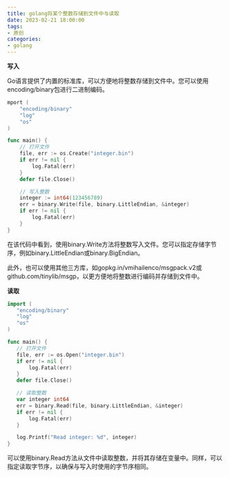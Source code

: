 ```yaml
---
title: golang将某个整数存储到文件中与读取
date: 2023-02-21 18:00:00
tags:
- 原创
categories:
- golang
---
```



**写入**

Go语言提供了内置的标准库，可以方便地将整数存储到文件中。您可以使用encoding/binary包进行二进制编码。

```go
mport (
	"encoding/binary"
	"log"
	"os"
)

func main() {
	// 打开文件
	file, err := os.Create("integer.bin")
	if err != nil {
		log.Fatal(err)
	}
	defer file.Close()

	// 写入整数
	integer := int64(123456789)
	err = binary.Write(file, binary.LittleEndian, &integer)
	if err != nil {
		log.Fatal(err)
	}
}
```

在该代码中看到，使用binary.Write方法将整数写入文件。您可以指定存储字节序，例如binary.LittleEndian或binary.BigEndian。

此外，也可以使用其他三方库，如gopkg.in/vmihailenco/msgpack.v2或github.com/tinylib/msgp，以更方便地将整数进行编码并存储到文件中。

**读取**

 ```go
import (
	"encoding/binary"
	"log"
	"os"
)

func main() {
	// 打开文件
	file, err := os.Open("integer.bin")
	if err != nil {
		log.Fatal(err)
	}
	defer file.Close()

	// 读取整数
	var integer int64
	err = binary.Read(file, binary.LittleEndian, &integer)
	if err != nil {
		log.Fatal(err)
	}

	log.Printf("Read integer: %d", integer)
}
 ```

可以使用binary.Read方法从文件中读取整数，并将其存储在变量中。同样，可以指定读取字节序，以确保与写入时使用的字节序相同。

